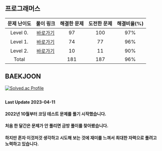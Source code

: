 ## 프로그래머스

| 문제 난이도 | 풀이 링크 | 해결한 문제 | 도전한 문제 | 해결비율(%) |
| :--: |:--: |:--: |:--: |:--: |
|Level 0.|[바로가기](https://github.com/kangsh9107/CodingTest-Study/blob/main/CodingTest-Java/Level0.md)|97|100|97%|
|Level 1.|[바로가기](https://github.com/kangsh9107/CodingTest-Study/blob/main/CodingTest-Java/Level1.md)|74|77|96%|
|Level 2.|[바로가기](https://github.com/kangsh9107/CodingTest-Study/blob/main/CodingTest-Java/Level2.md)|10|11|90%|
|Total||181|187|96%|

## BAEKJOON

[![Solved.ac Profile](http://mazassumnida.wtf/api/generate_badge?boj=lushhush)](https://solved.ac/lushhush)

##
#### Last Update 2023-04-11
#### 2022년 10월부터 코딩 테스트 문제를 풀기 시작했습니다.
#### 처음 한 달간은 문제가 안 풀리면 금방 풀이를 찾아봤습니다.
#### 하지만 혼자 이것저것 생각하고 시도해 보는 것에 재미를 느껴서 최대한 자력으로 풀려고 노력하고 있습니다.
